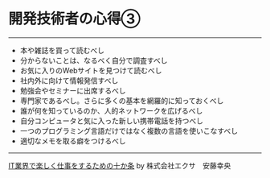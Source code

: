 # 開発技術者の心得③

---

- 本や雑誌を買って読むべし
- 分からないことは、なるべく自分で調査すべし
- お気に入りのWebサイトを見つけて読むべし
- 社内外に向けて情報発信すべし
- 勉強会やセミナーに出席するべし
- 専門家であるべし。さらに多くの基本を網羅的に知っておくべし
- 誰が何を知っているのか、人的ネットワークを広げるべし
- 自分コンピュータと気に入った新しい携帯電話を持つべし
- 一つのプログラミング言語だけではなく複数の言語を使いこなすべし
- 適切なメモを取る癖をつけるべし

---

[IT業界で楽しく仕事をするための十か条](http://www.atmarkit.co.jp/fjava/column/andoh/andoh45.html)
by 株式会社エクサ　安藤幸央